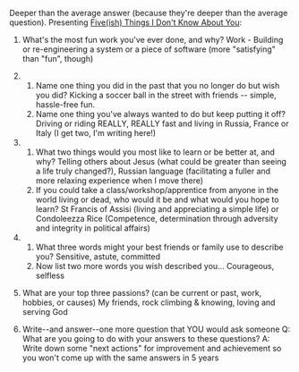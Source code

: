 <!--
.. title: Five(ish) Things
.. slug: 20070103fiveish-things
.. date: 2007/01/03 21:47:18
.. spellcheck_exceptions: 
.. tags: 
.. link: 
.. description: 
-->


Deeper than the average answer (because they're deeper than the average question). Presenting [Five(ish) Things I Don't Know About You](http://headrush.typepad.com/creating_passionate_users/2006/12/fiveish_things_.html):

1. What's the most fun work you've ever done, and why?
    Work - Building or re-engineering a system or a piece of software (more "satisfying" than "fun", though)

2. 
    1. Name one thing you did in the past that you no longer do but wish you did?
        Kicking a soccer ball in the street with friends -- simple, hassle-free fun.
    2. Name one thing you've always wanted to do but keep putting it off?
        Driving or riding REALLY, REALLY fast and living in Russia, France or Italy (I get two, I'm writing here!)

3. 
    1. What two things would you most like to learn or be better at, and why?
        Telling others about Jesus (what could be greater than seeing a life truly changed?), Russian language (facilitating a fuller and more relaxing experience when I move there)
    2. If you could take a class/workshop/apprentice from anyone in the world living or dead, who would it be and what would you hope to learn?
        St Francis of Assisi (living and appreciating a simple life) or Condoleezza Rice (Competence, determination through adversity and integrity in political affairs)

4. 
    1. What three words might your best friends or family use to describe you?
        Sensitive, astute, committed
    2. Now list two more words you wish described you...
        Courageous, selfless

5. What are your top three passions? (can be current or past, work, hobbies, or causes)
    My friends, rock climbing & knowing, loving and serving God

6. Write--and answer--one more question that YOU would ask someone
    Q: What are you going to do with your answers to these questions? A: Write down some "next actions" for improvement and achievement so you won't come up with the same answers in 5 years
